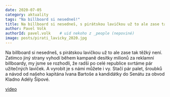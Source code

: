 ```yaml
---
date: 2020-07-05
category: aktuality
tags: "Na billboard si nesedneš!"
title: Na billboard si nesedneš, s pirátskou lavičkou už to ale zase tak těžký není.
author: Pavel Volk
authorId: pavel.volk    # uid nekoho z _people (nepoviné)
image: posts/pirati_lavicky_2020.jpg
---
```


Na billboard si nesedneš, s pirátskou lavičkou už to ale zase tak těžký není. 
Zatímco jiný strany vyhodí během kampaně desítky milionů za reklamní billboardy, my jsme se rozhodli, že radši po celé republice svrtáme pár užitečných laviček. 
A vyrobit je s námi můžete i vy. Stačí pár palet, šroubků a návod od našeho kapitána Ivana Bartoše a kandidátky do Senátu za obvod Kladno Adély Šípové.

[video](https://youtu.be/G7xtP3Jwp3s)
